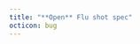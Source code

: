 ```yaml
---
title: "**Open** Flu shot spec"
octicon: bug
---
```


<script src="https://embed.github.com/view/geojson/CityOfPhiladelphia/flu-shot-spec/master/city-of-philadelphia/locations.geojson"></script>

